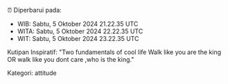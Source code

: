 ⏰ Diperbarui pada:
- WIB: Sabtu, 5 Oktober 2024 21.22.35 UTC
- WITA: Sabtu, 5 Oktober 2024 22.22.35 UTC
- WIT: Sabtu, 5 Oktober 2024 23.22.35 UTC

Kutipan Inspiratif:
"Two fundamentals of cool life  Walk like you are the king OR walk like you dont care ,who is the king."


Kategori: attitude

